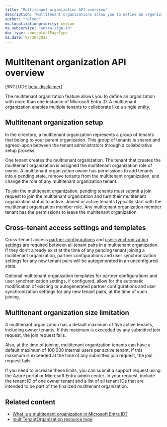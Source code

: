 ```yaml
---
title: "Multitenant organization API overview"
description: "Multitenant organizations allow you to define an organization with more than one instance of Microsoft Entra ID."
author: "rolyon"
ms.localizationpriority: medium
ms.subservice: "entra-sign-in"
doc_type: conceptualPageType
ms.date: 07/30/2023
---
```


# Multitenant organization API overview

[!INCLUDE [beta-disclaimer](../../includes/beta-disclaimer.md)]

The multitenant organization feature allows you to define an organization with more than one instance of Microsoft Entra ID. A multitenant organization enables multiple tenants to collaborate like a single entity.

## Multitenant organization setup

In the directory, a multitenant organization represents a group of tenants that belong to your parent organization. This group of tenants is shared and agreed-upon between the tenant administrators through a collaborative setup process.

One tenant creates the multitenant organization. The tenant that creates the multitenant organization is assigned the multitenant organization role of owner. A multitenant organization owner has permissions to add tenants into a pending state, remove tenants from the multitenant organization, and change the role of any multitenant organization tenant.

To join the multitenant organization, pending tenants must submit a join request to join the multitenant organization and turn their multitenant organization status to active. Joined or active tenants typically start with the multitenant organization member role. Any multitenant organization member tenant has the permissions to leave the multitenant organization.

## Cross-tenant access settings and templates

Cross-tenant access [partner configurations](../resources/crosstenantaccesspolicyconfigurationpartner.md) and [user synchronization settings](../resources/crosstenantidentitysyncpolicypartner.md) are required between all tenant pairs in a multitenant organization. If they don't already exist at the time of any pending tenant joining a multitenant organization, partner configurations and user synchronization settings  for any new tenant pairs will be autogenerated in an unconfigured state.

Optional multitenant organization templates for partner configurations and user synchronization settings, if configured, allow for the automatic modification of existing or autogenerated partner configurations and user synchronization settings for any new tenant pairs, at the time of such joining.

## Multitenant organization size limitation

A multitenant organization has a default maximum of five active tenants, including owner tenants. If this maximum is exceeded by any submitted join request, the join request fails.

Also, at the time of joining, multitenant organization tenants can have a default maximum of 100,000 internal users per active tenant. If this maximum is exceeded at the time of any submitted join request, the join request fails.

If you need to increase these limits, you can submit a support request using the Azure portal or Microsoft Entra admin center. In your request, include the tenant ID of one owner tenant and a list of all tenant IDs that are intended to be part of the finalized multitenant organization.

## Related content

+ [What is a multitenant organization in Microsoft Entra ID?](/azure/active-directory/multi-tenant-organizations/overview)
+ [multiTenantOrganization resource type](../resources/multitenantorganization.md)
